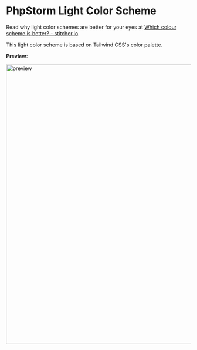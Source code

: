 # PhpStorm Light Color Scheme

Read why light color schemes are better for your eyes at [Which colour scheme is better? - stitcher.io](https://stitcher.io/blog/why-light-themes-are-better-according-to-science).

This light color scheme is based on Tailwind CSS's color palette.

**Preview:**

<img width="760" alt="preview" src="https://user-images.githubusercontent.com/1199737/126949983-732443e7-8a73-40c7-9f39-1a6c4154acfb.png">
